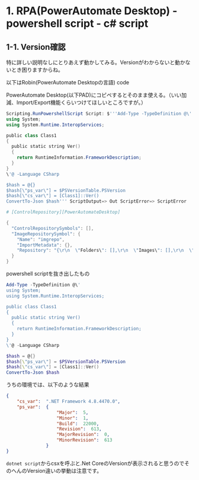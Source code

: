 # 1. RPA(PowerAutomate Desktop) - powershell script - c# script

## 1-1. Version確認

特に詳しい説明なしにとりあえず動かしてみる。Versionがわからないと動かないとき困りますからね。

以下はRobin(PowerAutomate Desktopの言語) code

PowerAutomate Desktop(以下PAD)にコピペするとそのまま使える。（いい加減、Import/Export機能くらいつけてほしいところですが。）

```powershell
Scripting.RunPowershellScript Script: $'''Add-Type -TypeDefinition @\'
using System;
using System.Runtime.InteropServices;

public class Class1
{
  public static string Ver()
  {
    return RuntimeInformation.FrameworkDescription;
  }
}
\'@ -Language CSharp

$hash = @{}
$hash[\"ps_var\"] = $PSVersionTable.PSVersion
$hash[\"cs_var\"] = [Class1]::Ver()
ConvertTo-Json $hash''' ScriptOutput=> Out ScriptError=> ScriptError

# [ControlRepository][PowerAutomateDesktop]

{
  "ControlRepositorySymbols": [],
  "ImageRepositorySymbol": {
    "Name": "imgrepo",
    "ImportMetadata": {},
    "Repository": "{\r\n  \"Folders\": [],\r\n  \"Images\": [],\r\n  \"Version\": 1\r\n}"
  }
}

```

powershell scriptを抜き出したもの

```powershell
Add-Type -TypeDefinition @\'
using System;
using System.Runtime.InteropServices;

public class Class1
{
  public static string Ver()
  {
    return RuntimeInformation.FrameworkDescription;
  }
}
\'@ -Language CSharp

$hash = @{}
$hash[\"ps_var\"] = $PSVersionTable.PSVersion
$hash[\"cs_var\"] = [Class1]::Ver()
ConvertTo-Json $hash
```

うちの環境では、以下のような結果

```json
{
    "cs_var":  ".NET Framework 4.8.4470.0",
    "ps_var":  {
                   "Major":  5,
                   "Minor":  1,
                   "Build":  22000,
                   "Revision":  613,
                   "MajorRevision":  0,
                   "MinorRevision":  613
               }
}
```

```dotnet script```からcsxを呼ぶと.Net CoreのVersionが表示されると思うのでそのへんのVersion違いの挙動は注意です。
